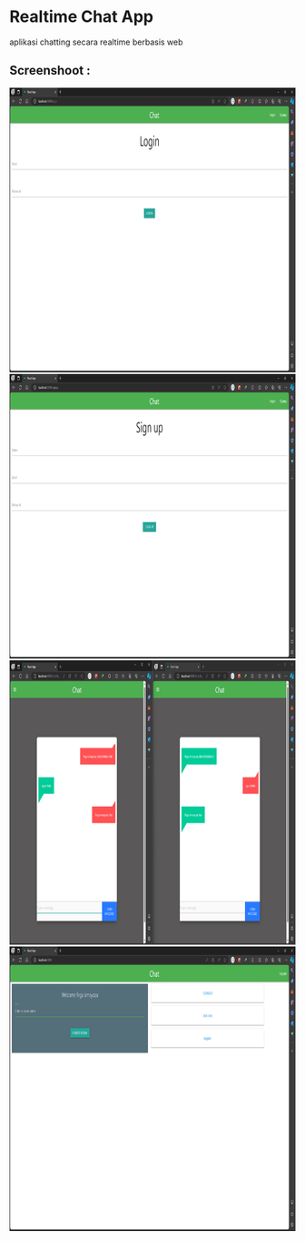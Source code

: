 # Realtime Chat App

aplikasi chatting secara realtime berbasis web 

## Screenshoot :

<img src="https://github.com/fgasyz/realtime-chat-app/blob/master/Screenshot%202024-01-20%20160709.png" height="500"/>
<img src="https://github.com/fgasyz/realtime-chat-app/blob/master/Screenshot%202024-01-20%20160717.png" height="500"/>
<img src="https://github.com/fgasyz/realtime-chat-app/blob/master/Screenshot%202024-01-20%20160621.png" height="500" />
<img src="https://github.com/fgasyz/realtime-chat-app/blob/master/Screenshot%202024-01-20%20160806.png" height="500"/>


